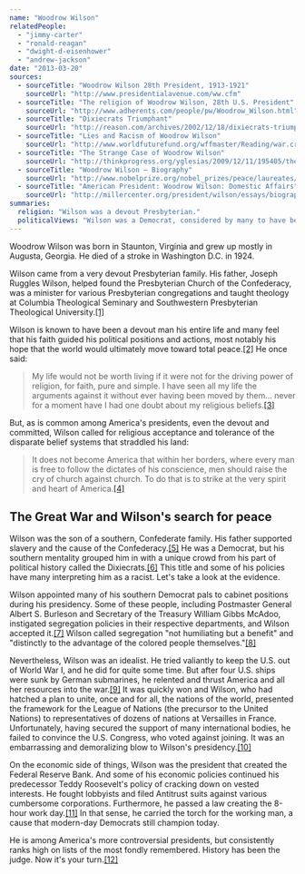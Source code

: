 ```yaml
---
name: "Woodrow Wilson"
relatedPeople:
  - "jimmy-carter"
  - "ronald-reagan"
  - "dwight-d-eisenhower"
  - "andrew-jackson"
date: "2013-03-20"
sources:
  - sourceTitle: "Woodrow Wilson 28th President, 1913-1921"
    sourceUrl: "http://www.presidentialavenue.com/ww.cfm"
  - sourceTitle: "The religion of Woodrow Wilson, 28th U.S. President"
    sourceUrl: "http://www.adherents.com/people/pw/Woodrow_Wilson.html"
  - sourceTitle: "Dixiecrats Triumphant"
    sourceUrl: "http://reason.com/archives/2002/12/18/dixiecrats-triumphant"
  - sourceTitle: "Lies and Racism of Woodrow Wilson"
    sourceUrl: "http://www.worldfuturefund.org/wffmaster/Reading/war.crimes/US/Wilson.htm#WILSONS%20RACISM"
  - sourceTitle: "The Strange Case of Woodrow Wilson"
    sourceUrl: "http://thinkprogress.org/yglesias/2009/12/11/195405/the-strange-case-of-woodrow-wilson/"
  - sourceTitle: "Woodrow Wilson – Biography"
    sourceUrl: "http://www.nobelprize.org/nobel_prizes/peace/laureates/1919/wilson-bio.html"
  - sourceTitle: "American President: Woodrow Wilson: Domestic Affairs"
    sourceUrl: "http://millercenter.org/president/wilson/essays/biography/4"
summaries:
  religion: "Wilson was a devout Presbyterian."
  politicalViews: "Wilson was a Democrat, considered by many to have been racist, and initiated foreign and economic policies that still reverberate today."
---
```


Woodrow Wilson was born in Staunton, Virginia and grew up mostly in Augusta, Georgia. He died of a stroke in Washington D.C. in 1924.

Wilson came from a very devout Presbyterian family. His father, Joseph Ruggles Wilson, helped found the Presbyterian Church of the Confederacy, was a minister for various Presbyterian congregations and taught theology at Columbia Theological Seminary and Southwestern Presbyterian Theological University.<a class="source-citation" href="#http%3A%2F%2Fwww.presidentialavenue.com%2Fww.cfm" title="Woodrow Wilson 28th President, 1913-1921">[1]</a>

Wilson is known to have been a devout man his entire life and many feel that his faith guided his political positions and actions, most notably his hope that the world would ultimately move toward total peace.<a class="source-citation" href="#http%3A%2F%2Fwww.adherents.com%2Fpeople%2Fpw%2FWoodrow_Wilson.html" title="The religion of Woodrow Wilson, 28th U.S. President">[2]</a> He once said:

>My life would not be worth living if it were not for the driving power of religion, for faith, pure and simple. I have seen all my life the arguments against it without ever having been moved by them… never for a moment have I had one doubt about my religious beliefs.<a class="source-citation" href="#http%3A%2F%2Fwww.adherents.com%2Fpeople%2Fpw%2FWoodrow_Wilson.html" title="The religion of Woodrow Wilson, 28th U.S. President">[3]</a>

But, as is common among America's presidents, even the devout and committed, Wilson called for religious acceptance and tolerance of the disparate belief systems that straddled his land:

>It does not become America that within her borders, where every man is free to follow the dictates of his conscience, men should raise the cry of church against church. To do that is to strike at the very spirit and heart of America.<a class="source-citation" href="#http%3A%2F%2Fwww.adherents.com%2Fpeople%2Fpw%2FWoodrow_Wilson.html" title="The religion of Woodrow Wilson, 28th U.S. President">[4]</a>

## 

## The Great War and Wilson's search for peace

Wilson was the son of a southern, Confederate family. His father supported slavery and the cause of the Confederacy.<a class="source-citation" href="#http%3A%2F%2Fwww.presidentialavenue.com%2Fww.cfm" title="Woodrow Wilson 28th President, 1913-1921">[5]</a> He was a Democrat, but his southern mentality grouped him in with a unique crowd from his part of political history called the Dixiecrats.<a class="source-citation" href="#http%3A%2F%2Freason.com%2Farchives%2F2002%2F12%2F18%2Fdixiecrats-triumphant" title="Dixiecrats Triumphant">[6]</a> This title and some of his policies have many interpreting him as a racist. Let's take a look at the evidence.

Wilson appointed many of his southern Democrat pals to cabinet positions during his presidency. Some of these people, including Postmaster General Albert S. Burleson and Secretary of the Treasury William Gibbs McAdoo, instigated segregation policies in their respective departments, and Wilson accepted it.<a class="source-citation" href="#http%3A%2F%2Fwww.worldfuturefund.org%2Fwffmaster%2FReading%2Fwar.crimes%2FUS%2FWilson.htm%23WILSONS%2520RACISM" title="Lies and Racism of Woodrow Wilson">[7]</a> Wilson called segregation "not humiliating but a benefit" and "distinctly to the advantage of the colored people themselves."<a class="source-citation" href="#http%3A%2F%2Fwww.worldfuturefund.org%2Fwffmaster%2FReading%2Fwar.crimes%2FUS%2FWilson.htm%23WILSONS%2520RACISM" title="Lies and Racism of Woodrow Wilson">[8]</a>

Nevertheless, Wilson was an idealist. He tried valiantly to keep the U.S. out of World War I, and he did for quite some time. But after four U.S. ships were sunk by German submarines, he relented and thrust America and all her resources into the war.<a class="source-citation" href="#http%3A%2F%2Fthinkprogress.org%2Fyglesias%2F2009%2F12%2F11%2F195405%2Fthe-strange-case-of-woodrow-wilson%2F" title="The Strange Case of Woodrow Wilson">[9]</a> It was quickly won and Wilson, who had hatched a plan to unite, once and for all, the nations of the world, presented the framework for the League of Nations (the precursor to the United Nations) to representatives of dozens of nations at Versailles in France. Unfortunately, having secured the support of many international bodies, he failed to convince the U.S. Congress, who voted against joining. It was an embarrassing and demoralizing blow to Wilson's presidency.<a class="source-citation" href="#http%3A%2F%2Fwww.nobelprize.org%2Fnobel_prizes%2Fpeace%2Flaureates%2F1919%2Fwilson-bio.html" title="Woodrow Wilson – Biography">[10]</a>

On the economic side of things, Wilson was the president that created the Federal Reserve Bank. And some of his economic policies continued his predecessor Teddy Roosevelt's policy of cracking down on vested interests. He fought lobbyists and filed Antitrust suits against various cumbersome corporations. Furthermore, he passed a law creating the 8-hour work day.<a class="source-citation" href="#http%3A%2F%2Fmillercenter.org%2Fpresident%2Fwilson%2Fessays%2Fbiography%2F4" title="American President: Woodrow Wilson: Domestic Affairs">[11]</a> In that sense, he carried the torch for the working man, a cause that modern-day Democrats still champion today.

He is among America's more controversial presidents, but consistently ranks high on lists of the most fondly remembered. History has been the judge. Now it's your turn.<a class="source-citation" href="#http%3A%2F%2Fthinkprogress.org%2Fyglesias%2F2009%2F12%2F11%2F195405%2Fthe-strange-case-of-woodrow-wilson%2F" title="The Strange Case of Woodrow Wilson">[12]</a>
